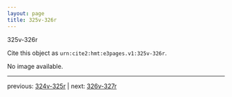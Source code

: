 ```yaml
---
layout: page
title: 325v-326r
---
```


325v-326r

Cite this object as `urn:cite2:hmt:e3pages.v1:325v-326r`.

No image available. 



---

previous: [324v-325r](../324v-325r/) | next: [326v-327r](../326v-327r/)
